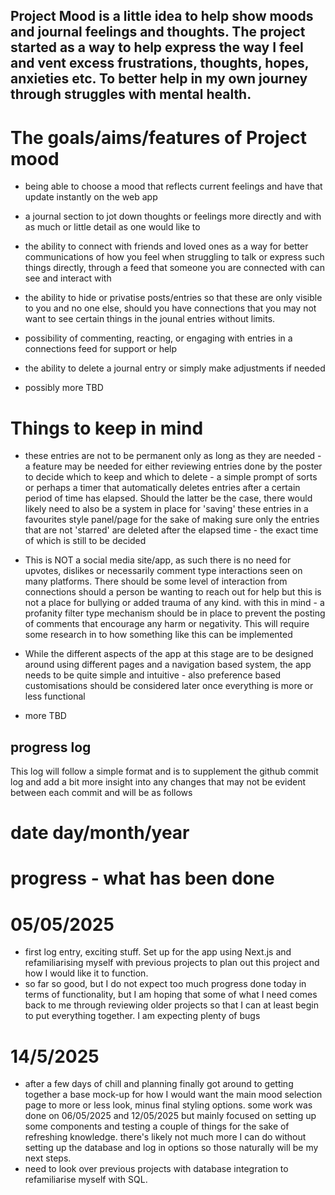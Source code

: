 ## Project Mood is a little idea to help show moods and journal feelings and thoughts. The project started as a way to help express the way I feel and vent excess frustrations, thoughts, hopes, anxieties etc. To better help in my own journey through struggles with mental health.

# The goals/aims/features of Project mood

- being able to choose a mood that reflects current feelings and have that update instantly on the web app

- a journal section to jot down thoughts or feelings more directly and with as much or little detail as one would like to

- the ability to connect with friends and loved ones as a way for better communications of how you feel when struggling to talk or express such things directly, through a feed that someone you are connected with can see and interact with

- the ability to hide or privatise posts/entries so that these are only visible to you and no one else, should you have connections that you may not want to see certain things in the jounal entries without limits.

- possibility of commenting, reacting, or engaging with entries in a connections feed for support or help

- the ability to delete a journal entry or simply make adjustments if needed

- possibly more TBD

# Things to keep in mind

- these entries are not to be permanent only as long as they are needed - a feature may be needed for either reviewing entries done by the poster to decide which to keep and which to delete - a simple prompt of sorts or perhaps a timer that automatically deletes entries after a certain period of time has elapsed. Should the latter be the case, there would likely need to also be a system in place for 'saving' these entries in a favourites style panel/page for the sake of making sure only the entries that are not 'starred' are deleted after the elapsed time - the exact time of which is still to be decided

- This is NOT a social media site/app, as such there is no need for upvotes, dislikes or necessarily comment type interactions seen on many platforms. There should be some level of interaction from connections should a person be wanting to reach out for help but this is not a place for bullying or added trauma of any kind. with this in mind - a profanity filter type mechanism should be in place to prevent the posting of comments that encourage any harm or negativity. This will require some research in to how something like this can be implemented

- While the different aspects of the app at this stage are to be designed around using different pages and a navigation based system, the app needs to be quite simple and intuitive - also preference based customisations should be considered later once everything is more or less functional

- more TBD

## progress log

This log will follow a simple format and is to supplement the github commit log and add a bit more insight into any changes that may not be evident between each commit and will be as follows

# date day/month/year

# progress - what has been done

# 05/05/2025

- first log entry, exciting stuff. Set up for the app using Next.js and refamiliarising myself with previous projects to plan out this project and how I would like it to function.
- so far so good, but I do not expect too much progress done today in terms of functionality, but I am hoping that some of what I need comes back to me through reviewing older projects so that I can at least begin to put everything together. I am expecting plenty of bugs

# 14/5/2025

- after a few days of chill and planning finally got around to getting together a base mock-up for how I would want the main mood selection page to more or less look, minus final styling options. some work was done on 06/05/2025 and 12/05/2025 but mainly focused on setting up some components and testing a couple of things for the sake of refreshing knowledge. there's likely not much more I can do without setting up the database and log in options so those naturally will be my next steps.
- need to look over previous projects with database integration to refamiliarise myself with SQL.

